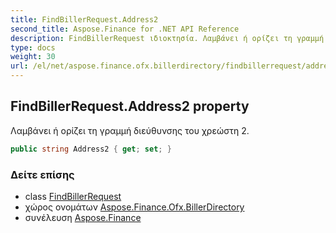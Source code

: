 ```yaml
---
title: FindBillerRequest.Address2
second_title: Aspose.Finance for .NET API Reference
description: FindBillerRequest ιδιοκτησία. Λαμβάνει ή ορίζει τη γραμμή διεύθυνσης του χρεώστη 2.
type: docs
weight: 30
url: /el/net/aspose.finance.ofx.billerdirectory/findbillerrequest/address2/
---
```

## FindBillerRequest.Address2 property

Λαμβάνει ή ορίζει τη γραμμή διεύθυνσης του χρεώστη 2.

```csharp
public string Address2 { get; set; }
```

### Δείτε επίσης

* class [FindBillerRequest](../)
* χώρος ονομάτων [Aspose.Finance.Ofx.BillerDirectory](../../findbillerrequest/)
* συνέλευση [Aspose.Finance](../../../)


